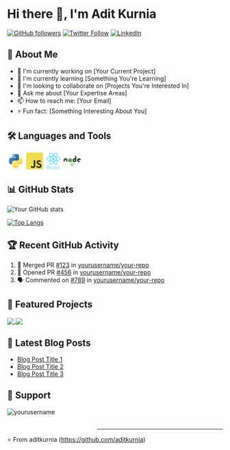 # Hi there 👋, I'm Adit Kurnia

[![GitHub followers](https://img.shields.io/github/followers/aditkurnia?style=social)](https://github.com/yourusername)
[![Twitter Follow](https://img.shields.io/twitter/follow/yourusername?style=social)](https://twitter.com/yourusername)
[![LinkedIn](https://img.shields.io/badge/-LinkedIn-blue?style=flat-square&logo=Linkedin&logoColor=white&link=https://www.linkedin.com/in/yourusername/)](https://www.linkedin.com/in/yourusername/)

## 💫 About Me
- 🔭 I'm currently working on [Your Current Project]
- 🌱 I'm currently learning [Something You're Learning]
- 👯 I'm looking to collaborate on [Projects You're Interested In]
- 💬 Ask me about [Your Expertise Areas]
- 📫 How to reach me: [Your Email]
- ⚡ Fun fact: [Something Interesting About You]

## 🛠️ Languages and Tools
<p align="left">
<img src="https://raw.githubusercontent.com/devicons/devicon/master/icons/python/python-original.svg" alt="python" width="40" height="40"/>
<img src="https://raw.githubusercontent.com/devicons/devicon/master/icons/javascript/javascript-original.svg" alt="javascript" width="40" height="40"/>
<img src="https://raw.githubusercontent.com/devicons/devicon/master/icons/react/react-original-wordmark.svg" alt="react" width="40" height="40"/>
<img src="https://raw.githubusercontent.com/devicons/devicon/master/icons/nodejs/nodejs-original-wordmark.svg" alt="nodejs" width="40" height="40"/>
<!-- Add or remove icons based on your skills -->
</p>

## 📊 GitHub Stats
![Your GitHub stats](https://github-readme-stats.vercel.app/api?username=aditkurnia&show_icons=true&theme=radical)

[![Top Langs](https://github-readme-stats.vercel.app/api/top-langs/?username=aditkurnia&layout=compact&theme=radical)](https://github.com/yourusername/github-readme-stats)

## 🏆 Recent GitHub Activity
<!--START_SECTION:activity-->
1. 🎉 Merged PR [#123](https://github.com/aditkurnia/your-repo/pull/123) in [yourusername/your-repo](https://github.com/aditkurnia/your-repo)
2. 💪 Opened PR [#456](https://github.com/aditkurnia/your-repo/pull/456) in [yourusername/your-repo](https://github.com/yourusername/your-repo)
3. 🗣 Commented on [#789](https://github.com/yourusername/your-repo/issues/789) in [yourusername/your-repo](https://github.com/yourusername/your-repo)
<!--END_SECTION:activity-->

## 🌟 Featured Projects
<a href="https://github.com/yourusername/project-1">
  <img align="center" src="https://github-readme-stats.vercel.app/api/pin/?username=yourusername&repo=project-1&theme=radical" />
</a>
<a href="https://github.com/yourusername/project-2">
  <img align="center" src="https://github-readme-stats.vercel.app/api/pin/?username=yourusername&repo=project-2&theme=radical" />
</a>

## 📝 Latest Blog Posts
<!-- BLOG-POST-LIST:START -->
- [Blog Post Title 1](https://your-blog-url.com/post-1)
- [Blog Post Title 2](https://your-blog-url.com/post-2)
- [Blog Post Title 3](https://your-blog-url.com/post-3)
<!-- BLOG-POST-LIST:END -->

## 🎯 Support
<p><a href="https://www.buymeacoffee.com/yourusername"> <img align="left" src="https://cdn.buymeacoffee.com/buttons/v2/default-yellow.png" height="50" width="210" alt="yourusername" /></a></p><br><br>

---

⭐️ From aditkurnia (https://github.com/aditkurnia)
